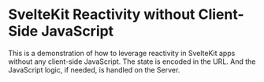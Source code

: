 # SvelteKit Reactivity without Client-Side JavaScript

This is a demonstration of how to leverage reactivity in SvelteKit apps without any client-side JavaScript. The state is encoded in the URL. And the JavaScript logic, if needed, is handled on the Server.
